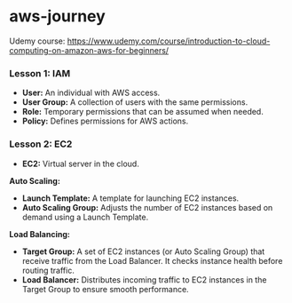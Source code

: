 # aws-journey
Udemy course: https://www.udemy.com/course/introduction-to-cloud-computing-on-amazon-aws-for-beginners/


### Lesson 1: IAM

- **User:** An individual with AWS access.
- **User Group:** A collection of users with the same permissions.
- **Role:** Temporary permissions that can be assumed when needed.
- **Policy:** Defines permissions for AWS actions.


### Lesson 2: EC2

- **EC2:** Virtual server in the cloud.

**Auto Scaling:**
- **Launch Template:** A template for launching EC2 instances.
- **Auto Scaling Group:** Adjusts the number of EC2 instances based on demand using a Launch Template.

**Load Balancing:**
- **Target Group:** A set of EC2 instances (or Auto Scaling Group) that receive traffic from the Load Balancer. It checks instance health before routing traffic.
- **Load Balancer:** Distributes incoming traffic to EC2 instances in the Target Group to ensure smooth performance.
